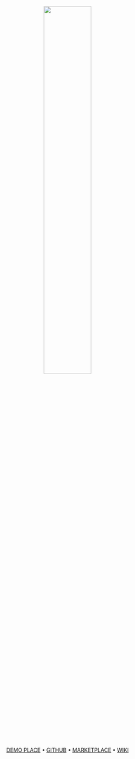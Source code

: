 <div align="center">

<img src="https://github.com/user-attachments/assets/4e2cc7e9-acaf-42a5-8200-c1362fc29cb1" width=50%>

[DEMO PLACE](https://www.roblox.com/games/18895967110) • [GITHUB](https://github.com/RBLXMotion/Universe/tree/main/Place4/ReplicatedStorage/Universe/RoPhone) • [MARKETPLACE](https://create.roblox.com/store/asset/130170677520739) • [WIKI](https://github.com/RBLXMotion/Universe/wiki/ShinePhone-(RoPhone))

</div>
